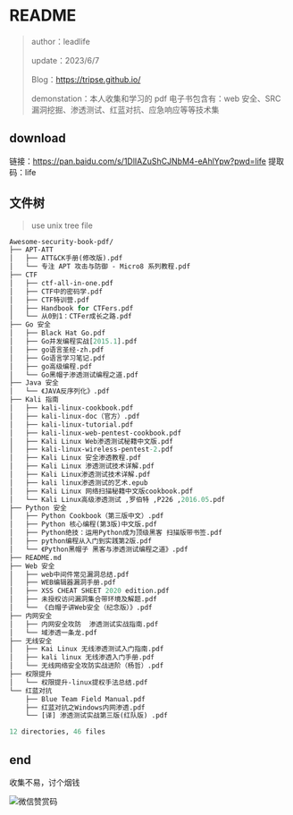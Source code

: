 # README

> author：leadlife
>
> update：2023/6/7
>
> Blog：https://tripse.github.io/
>
> demonstation：本人收集和学习的 pdf 电子书包含有：web 安全、SRC 漏洞挖掘、渗透测试、红蓝对抗、应急响应等等技术集


## download
链接：https://pan.baidu.com/s/1DlIAZuShCJNbM4-eAhlYpw?pwd=life 
提取码：life 

## 文件树

> use unix tree file

```perl
Awesome-security-book-pdf/
├── APT-ATT
│   ├── ATT&CK手册(修改版).pdf
│   └── 专注 APT 攻击与防御 - Micro8 系列教程.pdf
├── CTF
│   ├── ctf-all-in-one.pdf
│   ├── CTF中的密码学.pdf
│   ├── CTF特训营.pdf
│   ├── Handbook for CTFers.pdf
│   └── 从0到1：CTFer成长之路.pdf
├── Go 安全
│   ├── Black Hat Go.pdf
│   ├── Go并发编程实战[2015.1].pdf
│   ├── go语言圣经-zh.pdf
│   ├── Go语言学习笔记.pdf
│   ├── go高级编程.pdf
│   └── Go黑帽子渗透测试编程之道.pdf
├── Java 安全
│   └── 《JAVA反序列化》.pdf
├── Kali 指南
│   ├── kali-linux-cookbook.pdf
│   ├── kali-linux-doc（官方）.pdf
│   ├── kali-linux-tutorial.pdf
│   ├── kali-linux-web-pentest-cookbook.pdf
│   ├── Kali Linux Web渗透测试秘籍中文版.pdf
│   ├── kali-linux-wireless-pentest-2.pdf
│   ├── Kali Linux 安全渗透教程.pdf
│   ├── Kali Linux 渗透测试技术详解.pdf
│   ├── Kali Linux渗透测试技术详解.pdf
│   ├── kali linux渗透测试的艺术.epub
│   ├── Kali Linux 网络扫描秘籍中文版cookbook.pdf
│   └── Kali Linux高级渗透测试 ,罗伯特 ,P226 ,2016.05.pdf
├── Python 安全
│   ├── Python Cookbook（第三版中文）.pdf
│   ├── Python 核心编程(第3版)中文版.pdf
│   ├── Python绝技：运用Python成为顶级黑客 扫描版带书签.pdf
│   ├── python编程从入门到实践第2版.pdf
│   └── 《Python黑帽子 黑客与渗透测试编程之道》.pdf
├── README.md
├── Web 安全
│   ├── web中间件常见漏洞总结.pdf
│   ├── WEB编辑器漏洞手册.pdf
│   ├── XSS CHEAT SHEET 2020 edition.pdf
│   ├── 未授权访问漏洞集合带环境及解题.pdf
│   └── 《白帽子讲Web安全（纪念版）》.pdf
├── 内网安全
│   ├── 内网安全攻防  渗透测试实战指南.pdf
│   └── 域渗透一条龙.pdf
├── 无线安全
│   ├── Kai Linux 无线渗透测试入门指南.pdf
│   ├── kali linux 无线渗透入门手册.pdf
│   └── 无线网络安全攻防实战进阶（杨哲）.pdf
├── 权限提升
│   └── 权限提升-linux提权手法总结.pdf
└── 红蓝对抗
    ├── Blue Team Field Manual.pdf
    ├── 红蓝对抗之Windows内网渗透.pdf
    └── [译] 渗透测试实战第三版(红队版) .pdf

12 directories, 46 files
```



## end

收集不易，讨个烟钱

![微信赞赏码](https://security-note.oss-cn-hangzhou.aliyuncs.com/微信赞赏码.jpg)

